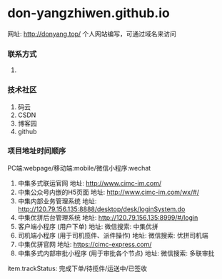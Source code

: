# don-yangzhiwen.github.io
网址: http://donyang.top/
个人网站编写，可通过域名来访问

### 联系方式
1. 

### 技术社区
1. 码云
2. CSDN
3. 博客园
4. github

### 项目地址时间顺序
PC端:webpage/移动端:mobile/微信小程序:wechat
1. 中集多式联运官网
地址: http://www.cimc-im.com/
2. 中集公众号内嵌的H5页面
地址: http://www.cimc-im.com/wx/#/
3. 中集内部业务管理系统
地址: http://120.79.156.135:8888/desktop/desk/loginSystem.do
4. 中集优拼后台管理系统
地址: http://120.79.156.135:8999/#/login
5. 客户端小程序 (用户下单)
地址: 微信搜索: 中集优拼
6. 司机端小程序 (用于司机揽件、派件操作)
地址: 微信搜索: 优拼司机端
7. 中集优拼官网
地址: https://cimc-express.com/
8. 中集多式内部审批小程序 (用于审批各个节点)
地址: 微信搜索: 多联审批


item.trackStatus: 完成下单/待揽件/运送中/已签收